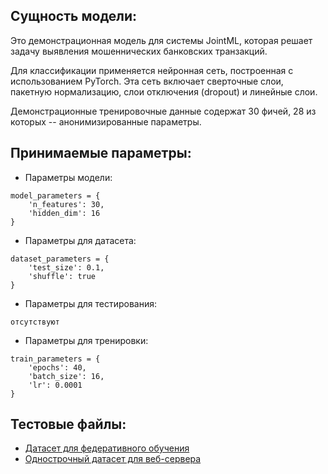 ## Сущность модели:
Это демонстрационная модель для системы JointML, которая решает задачу выявления мошеннических банковских транзакций.

Для классификации применяется нейронная сеть, построенная с использованием PyTorch. Эта сеть включает сверточные слои, пакетную нормализацию, слои отключения (dropout) и линейные слои.

Демонстрационные тренировочные данные содержат 30 фичей, 28 из которых -- анонимизированные параметры.


## Принимаемые параметры:
* Параметры модели:
```
model_parameters = {
    'n_features': 30,
    'hidden_dim': 16
}
```
* Параметры для датасета:
```
dataset_parameters = {
    'test_size': 0.1,
    'shuffle': true
}
```
* Параметры для тестирования:
```
отсутствуют
```
* Параметры для тренировки:
```
train_parameters = {
    'epochs': 40,
    'batch_size': 16,
    'lr': 0.0001
}
```

## Тестовые файлы:
* [Датасет для федеративного обучения](https://wiki.astondevs.ru/download/attachments/60231091/creditcard.csv?version=1&modificationDate=1700660350862&api=v2)
* [Однострочный датасет для веб-сервера](https://wiki.astondevs.ru/download/attachments/60231091/pred.csv?version=1&modificationDate=1700660293017&api=v2)
